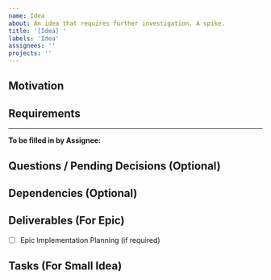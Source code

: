 ```yaml
---
name: Idea
about: An idea that requires further investigation. A spike.
title: '[Idea] '
labels: 'Idea'
assignees: ''
projects: ''
---
```


## Motivation
<!-- Describe driving factors behind this new platform capability -->

## Requirements
<!-- List down success criteria to implement the capability-->

---
**To be filled in by Assignee:**

## Questions  / Pending Decisions (Optional)
<!--List questions requiring answers or decisions to be made before defining deliverables/scope of this epic-->

## Dependencies (Optional)
<!--List all deliverables required to deliver this capability but not within the scope of this epic. They could be delivered as part of other epic(s) or on its own-->

## Deliverables (For Epic)
<!--List all small chunk of *working* deliverables to realize the requirements listed above -->
- [ ] Epic Implementation Planning (if required)

## Tasks (For Small Idea)
<!--List down tasks to be performed to deliver this -->
